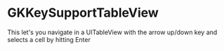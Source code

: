 GKKeySupportTableView
=====================

This let's you navigate in a UITableView with the arrow up/down key and selects a cell by hitting Enter

